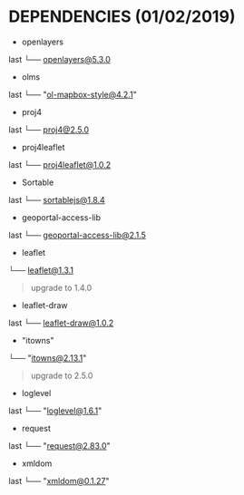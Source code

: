 # DEPENDENCIES (01/02/2019)

* openlayers

last
└── openlayers@5.3.0

* olms

last
└── "ol-mapbox-style@4.2.1"

* proj4

last
└── proj4@2.5.0

* proj4leaflet

last
└── proj4leaflet@1.0.2

* Sortable

last
└── sortablejs@1.8.4

* geoportal-access-lib

last
└── geoportal-access-lib@2.1.5

* leaflet

└── leaflet@1.3.1

> upgrade to 1.4.0

* leaflet-draw

last
└── leaflet-draw@1.0.2

* "itowns"

└── "itowns@2.13.1"

> upgrade to 2.5.0

* loglevel

last
└── "loglevel@1.6.1"

* request

last
└── "request@2.83.0"

* xmldom

last
└── "xmldom@0.1.27"
